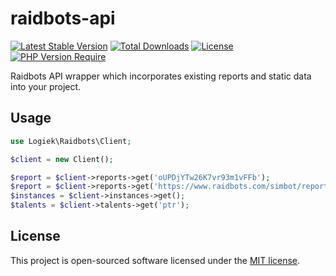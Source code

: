 # raidbots-api

[![Latest Stable Version](https://poser.pugx.org/logiek/raidbots-api/v/stable)](https://packagist.org/packages/logiek/raidbots-api) [![Total Downloads](https://poser.pugx.org/logiek/raidbots-api/downloads)](https://packagist.org/packages/logiek/raidbots-api) [![License](https://poser.pugx.org/logiek/raidbots-api/license)](https://packagist.org/packages/logiek/raidbots-api) [![PHP Version Require](http://poser.pugx.org/logiek/raidbots-api/require/php)](https://packagist.org/packages/logiek/raidbots-api)

Raidbots API wrapper which incorporates existing reports and static data into your project.

## Usage

```php
use Logiek\Raidbots\Client;

$client = new Client();

$report = $client->reports->get('oUPDjYTw26K7vr93m1vFFb');
$report = $client->reports->get('https://www.raidbots.com/simbot/report/oUPDjYTw26K7vr93m1vFFb', true);
$instances = $client->instances->get();
$talents = $client->talents->get('ptr');
```

## License
This project is open-sourced software licensed under the [MIT license](https://opensource.org/licenses/MIT).
